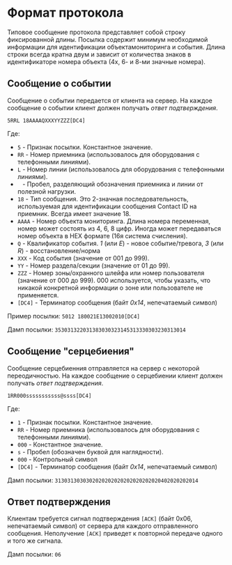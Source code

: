 # Формат протокола

Типовое сообщение протокола представляет собой строку фиксированной длины. Посылка содержит минимум необходимой информации для идентификации объектамониторинга и события. Длина строки всегда кратна двум и зависит от количества знаков в идентификаторе номера объекта (4х, 6- и 8-ми значные номера).

## Сообщение о событии

Сообщение о событии передается от клиента на сервер. На каждое сообщение о событии клиент должен получать _ответ подтверждения_.

```
5RRL 18AAAAQXXXYYZZZ[DC4]
```

Где:
- `5` - Признак посылки. Константное значение.
- `RR` - Номер приемника (использовалось для оборудования с телефонными линиями).
- `L` - Номер линии (использовалось для оборудования с телефонными линиями).
- ` ` - Пробел, разделяющий обозначения приемника и линии от полезной нагрузки.
- `18` - Тип сообщения. Это 2-значная последовательность, используемая для идентификации сообщения Contact ID на приемник. Всегда имеет значение 18.
- `AAAA` - Номер объекта мониторинга. Длина номера переменная, номер может состоять из 4, 6, 8 цифр. Иногда может передаваться номер объекта в HEX формате (16я система счисления).
- `Q` - Квалификатор события. _1_ (или _E_) - новое событие/тревога, _3_ (или _R_) - восстановление/норма
- `XXX` - Код события (значение от 001 до 999).
- `YY` - Номер раздела/секции (значение от 01 до 99).
- `ZZZ` - Номер зоны/охранного шлейфа или номер пользователя (значение от 000 до 999). 000 используется, чтобы указать, что никакой конкретной информации о зоне или пользователе не применяется.
- `[DC4]` - Терминатор сообщения (байт _0x14_, непечатаемый символ)

Пример посылки: `5012 180021E13002010[DC4]`

Дамп посылки: `353031322031383030323145313330303230313014`

## Сообщение "серцебиения"

Сообщение серцебиенния отправляется на сервер с некоторой переодичностью. На каждое сообщение о серцебиении клиент должен получать _ответ подтверждения_.

```
1RR000sssssssssss@ssss[DC4]
```

Где:
- `1` - Признак посылки. Константное значение.
- `RR` - Номер приемника (использовалось для оборудования с телефонными линиями).
- `000` - Константное значение.
- `s` - Пробел (обозначен буквой для наглядности).
- `000` - Контрольный символ
- `[DC4]` - Терминатор сообщения (байт _0x14_, непечатаемый символ)

Дамп посылки: `3130313030302020202020202020202020402020202014`

## Ответ подтверждения

Клиентам требуется сигнал подтверждения `[ACK]` (байт 0x06, непечатаемый символ) от сервера для каждого отправленного сообщения. Неполучение `[ACK]` приведет к повторной передаче одного и того же сигнала.

Дамп посылки: `06`